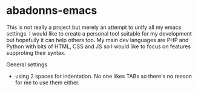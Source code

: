 abadonns-emacs
==============

This is not really a project but merely an attempt to unify all my emacs settings.
I would like to create a personal tool suitable for my development but hopefully it can help others too. 
My main dev languages are PHP and Python with bits of HTML, CSS and JS so I would like to focus on features supproting their syntax.

General settings 
- using 2 spaces for indentation. No one likes TABs so there's no reason for me to use them either.